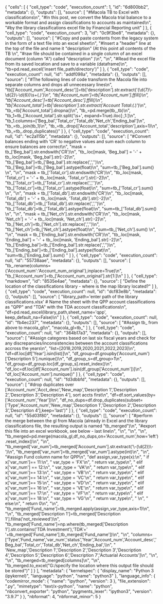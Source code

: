 {
 "cells": [
  {
   "cell_type": "code",
   "execution_count": 1,
   "id": "6d800bb2",
   "metadata": {},
   "outputs": [],
   "source": [
    "#Macola TB to Excel with classifications\n",
    "#In this post, we convert the Macola trial balance to a workable format and assign classifications to accounts as maintained\n",
    "#by the library classifications excel file by Financial Reporting unit"
   ]
  },
  {
   "cell_type": "code",
   "execution_count": 3,
   "id": "0c9f3be8",
   "metadata": {},
   "outputs": [],
   "source": [
    "#Copy and paste contents from the legacy system in the form of a text file into an excel sheet\n",
    "#Insert a \"header\" line at the top of the file and name it \"description\" (At this point all contents of the TB \n",
    "#raw file should be contained in a single column of an excel document (column \"A\") called \"description\" )\n",
    "\n",
    "#Read the excel file from its saved location and save to a variable (dataframe)\n",
    "tb=pd.read_excel('insert file_path/directory')"
   ]
  },
  {
   "cell_type": "code",
   "execution_count": null,
   "id": "addf098a",
   "metadata": {},
   "outputs": [],
   "source": [
    "#The following lines of code transform the Macola file into separate columns and drops all unnecessary lines\n",
    "tb[['Account_num','Account_desc']]=tb['description'].str.extract('(\\d{7}\\-\\d{2}\\-\\d{6})\\s+(.*)')\n",
    "tb['Account_num']=tb['Account_num'].ffill()\n",
    "tb['Account_desc']=tb['Account_desc'].ffill()\n",
    "tb['Account_total']=tb['description'].str.extract('Account Total:(.*)')\n",
    "tb_=tb['Account_total'].dropna()\n",
    "tb_=pd.merge(tb_,tb)\n",
    "tb_1=tb_['Account_total'].str.split('\\s+', expand=True).iloc[:,1:]\n",
    "tb_1.columns=['Beg_bal','Total_cr','Total_db','Net_ch','Ending_bal']\n",
    "tb_=tb_.join(tb_1)\n",
    "tb_=tb_.drop(['Account_total','description'],axis=1)\n",
    "tb_=tb_.drop_duplicates()"
   ]
  },
  {
   "cell_type": "code",
   "execution_count": null,
   "id": "ec2a115b",
   "metadata": {},
   "outputs": [],
   "source": [
    "#Convert balances ending with 'CR' to negative values and sum each column to ensure balances are correct\n",
    "mask = tb_['Beg_bal'].str.endswith('CR')\n",
    "tb_.loc[mask, 'Beg_bal'] = '-' + tb_.loc[mask, 'Beg_bal'].str[:-2]\n",
    "tb_['Beg_bal']=tb_['Beg_bal'].str.replace(',','')\n",
    "tb_['Beg_bal']=tb_['Beg_bal'].astype(float)\n",
    "sum=tb_['Beg_bal'].sum()      \n",
    "\n",
    "mask = tb_['Total_cr'].str.endswith('CR')\n",
    "tb_.loc[mask, 'Total_cr'] = '-' + tb_.loc[mask, 'Total_cr'].str[:-2]\n",
    "tb_['Total_cr']=tb_['Total_cr'].str.replace(',','')\n",
    "tb_['Total_cr']=tb_['Total_cr'].astype(float)\n",
    "sum=tb_['Total_cr'].sum()      \n",
    "\n",
    "mask = tb_['Total_db'].str.endswith('CR')\n",
    "tb_.loc[mask, 'Total_db'] = '-' + tb_.loc[mask, 'Total_db'].str[:-2]\n",
    "tb_['Total_db']=tb_['Total_db'].str.replace(',','')\n",
    "tb_['Total_db']=tb_['Total_db'].astype(float)\n",
    "sum=tb_['Total_db'].sum()    \n",
    "\n",
    "mask = tb_['Net_ch'].str.endswith('CR')\n",
    "tb_.loc[mask, 'Net_ch'] = '-' + tb_.loc[mask, 'Net_ch'].str[:-2]\n",
    "tb_['Net_ch']=tb_['Net_ch'].str.replace(',','')\n",
    "tb_['Net_ch']=tb_['Net_ch'].astype(float)\n",
    "sum=tb_['Net_ch'].sum()   \n",
    "\n",
    "mask = tb_['Ending_bal'].str.endswith('CR')\n",
    "tb_.loc[mask, 'Ending_bal'] = '-' + tb_.loc[mask, 'Ending_bal'].str[:-2]\n",
    "tb_['Ending_bal']=tb_['Ending_bal'].str.replace(',','')\n",
    "tb_['Ending_bal']=tb_['Ending_bal'].astype(float)\n",
    "sum=tb_['Ending_bal'].sum()   "
   ]
  },
  {
   "cell_type": "code",
   "execution_count": null,
   "id": "55738aae",
   "metadata": {},
   "outputs": [],
   "source": [
    "tb_.rename(columns={'Account_num':'Account_num_original'},inplace=True)\n",
    "tb_['Account_num']=tb_['Account_num_original'].str[1:]\n"
   ]
  },
  {
   "cell_type": "markdown",
   "id": "8535e4ae",
   "metadata": {},
   "source": [
    "Define the location of the classifications library - where is the map library located?"
   ]
  },
  {
   "cell_type": "code",
   "execution_count": null,
   "id": "dcf83e8b",
   "metadata": {},
   "outputs": [],
   "source": [
    "library_path='enter path of the library classifications.xlsx' # Name  the sheet with the QPP account classifications as \"QPP\" and \"TDA\" with the TDA account classifications\n",
    "df=pd.read_excel(library_path,sheet_name='qpp', keep_default_na=False)\n"
   ]
  },
  {
   "cell_type": "code",
   "execution_count": null,
   "id": "fb4ec237",
   "metadata": {},
   "outputs": [],
   "source": [
    "#Assign tb_ from above to macola_gl\n",
    "macola_gl=tb_"
   ]
  },
  {
   "cell_type": "code",
   "execution_count": null,
   "id": "364b17a3",
   "metadata": {},
   "outputs": [],
   "source": [
    "#Assign categores based on last six fiscal years and check for any discrepancies/inconsistencies between the account classifications accross the years\n",
    "list=[2018,2019,2020,2021,2022,2023]\n",
    "df=df.loc[df['Year'].isin(list)]\n",
    "df_group=df.groupby('Account_num')['Description 5'].nunique()\n",
    "df_group_s=df_group>1\n",
    "df_group=df_group.loc[df_group_s].reset_index()\n",
    "df_loc=df.loc[df['Account_num'].isin(df_group['Account_num'])]\n",
    "df_loc['Account_num'].nunique()"
   ]
  },
  {
   "cell_type": "code",
   "execution_count": null,
   "id": "fd3dbbfd",
   "metadata": {},
   "outputs": [],
   "source": [
    "#drop duplicates over ['Account_num','Acct_desc','New_map','Description 1','Description 2','Description 3','Description 4'], sort accts first\n",
    "df=df.sort_values(by=['Account_num','Year'])\n",
    "df_no_dups=df.drop_duplicates(subset=['Type','Account_num','New_map','Description 1','Description 2','Description 3','Description 4'],keep='last')"
   ]
  },
  {
   "cell_type": "code",
   "execution_count": null,
   "id": "55d03f80",
   "metadata": {},
   "outputs": [],
   "source": [
    "#perform the merge between the gl from Macola (already in Excel and the library classifications file, the resulting output is named \"tb_merged\")\n",
    "#export this file into an excel workbook, see below - last line\n",
    "\n",
    "\n",
    "\n",
    "tb_merged=pd.merge(macola_gl,df_no_dups,on='Account_num',how='left').reset_index()\n",
    "\n",
    "tb_merged['var_num']=tb_merged['Account_num'].str.extract('\\-(\\d{2})\\-')\n",
    "tb_merged['var_num']=tb_merged['var_num'].astype(int)\n",
    "\n",
    "#assign Fund column name for QPP\n",
    "def assign_var_type(x):\n",
    "    if x['var_num']== 11:\n",
    "        var_type =  'FX'\n",
    "        return var_type\n",
    "    elif x['var_num'] == 12:\n",
    "        var_type =  'VA'\n",
    "        return var_type\n",
    "    elif x['var_num']== 13:\n",
    "        var_type =  'VB'\n",
    "        return var_type\n",
    "    elif x['var_num']== 14:\n",
    "        var_type =  'VC'\n",
    "        return var_type\n",
    "    elif x['var_num']== 15:\n",
    "        var_type =  'VD'\n",
    "        return var_type\n",
    "    elif x['var_num']== 16:\n",
    "        var_type =  'VE'\n",
    "        return var_type\n",
    "    elif x['var_num']== 17:\n",
    "        var_type =  'VF'\n",
    "        return var_type\n",
    "    elif x['var_num']== 18:\n",
    "        var_type =  'VG'\n",
    "        return var_type\n",
    "    \n",
    "    else:\n",
    "       return 0\n",
    "\n",
    "tb_merged['Fund_name']=tb_merged.apply(assign_var_type,axis=1)\n",
    "\n",
    "tb_merged['Description 1']=tb_merged['Description 1'].fillna('not_reviewed')\n",
    "tb_merged['Fund_name']=np.where(tb_merged['Description 1'].str.contains('TDA Investment'),'TDA'+' '+tb_merged['Fund_name'],tb_merged['Fund_name'])\n",
    "\n",
    "columns=['Type','Fund_name','var_num','status','Year','Account_num','Account_desc','Beg_bal','Total_cr','Total_db','Net_ch','Ending_bal',\\\n",
    "         'New_map','Description 1','Description 2','Description 3','Description 4','Description 5','Description 6','Description 7','Actuarial Accounts']\n",
    "\n",
    "\n",
    "tb_merged=tb_merged[columns]\n",
    "\n",
    "tb_merged.to_excel(\"G:/specify the location where this output file should be stored\")"
   ]
  }
 ],
 "metadata": {
  "kernelspec": {
   "display_name": "Python 3 (ipykernel)",
   "language": "python",
   "name": "python3"
  },
  "language_info": {
   "codemirror_mode": {
    "name": "ipython",
    "version": 3
   },
   "file_extension": ".py",
   "mimetype": "text/x-python",
   "name": "python",
   "nbconvert_exporter": "python",
   "pygments_lexer": "ipython3",
   "version": "3.9.7"
  }
 },
 "nbformat": 4,
 "nbformat_minor": 5
}
